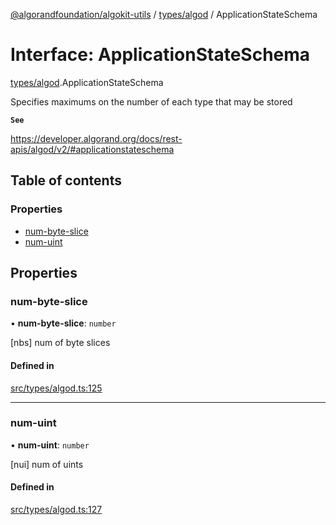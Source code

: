 [@algorandfoundation/algokit-utils](../README.md) / [types/algod](../modules/types_algod.md) / ApplicationStateSchema

# Interface: ApplicationStateSchema

[types/algod](../modules/types_algod.md).ApplicationStateSchema

Specifies maximums on the number of each type that may be stored

**`See`**

https://developer.algorand.org/docs/rest-apis/algod/v2/#applicationstateschema

## Table of contents

### Properties

- [num-byte-slice](types_algod.ApplicationStateSchema.md#num-byte-slice)
- [num-uint](types_algod.ApplicationStateSchema.md#num-uint)

## Properties

### num-byte-slice

• **num-byte-slice**: `number`

[nbs] num of byte slices

#### Defined in

[src/types/algod.ts:125](https://github.com/algorandfoundation/algokit-utils-ts/blob/main/src/types/algod.ts#L125)

___

### num-uint

• **num-uint**: `number`

[nui] num of uints

#### Defined in

[src/types/algod.ts:127](https://github.com/algorandfoundation/algokit-utils-ts/blob/main/src/types/algod.ts#L127)
